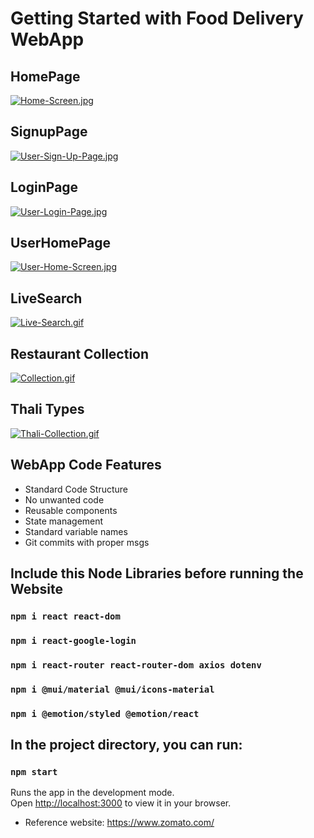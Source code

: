 # Getting Started with Food Delivery WebApp

## HomePage
[![Home-Screen.jpg](https://i.postimg.cc/Px249fjJ/Home-Screen.jpg)](https://postimg.cc/dkZrTYDc)

## SignupPage
[![User-Sign-Up-Page.jpg](https://i.postimg.cc/KvBCRLry/User-Sign-Up-Page.jpg)](https://postimg.cc/CzMc2RQv)

## LoginPage
[![User-Login-Page.jpg](https://i.postimg.cc/KvPsZbxG/User-Login-Page.jpg)](https://postimg.cc/LnsVTrJw)

## UserHomePage
[![User-Home-Screen.jpg](https://i.postimg.cc/DfCt9nvt/User-Home-Screen.jpg)](https://postimg.cc/grZSR96D)

## LiveSearch
[![Live-Search.gif](https://i.postimg.cc/Dy6djw7X/Live-Search.gif)](https://postimg.cc/w7tm3Hyq)

## Restaurant Collection
[![Collection.gif](https://i.postimg.cc/7LHvv6zr/Collection.gif)](https://postimg.cc/nXPSBnT3)

## Thali Types
[![Thali-Collection.gif](https://i.postimg.cc/HsPDGH2r/Thali-Collection.gif)](https://postimg.cc/6yR1RkFK)


## WebApp Code Features

 + Standard Code Structure
 + No unwanted code
 + Reusable components
 + State management
 + Standard variable names
 + Git commits with proper msgs

## Include this Node Libraries before running the Website

### `npm i react react-dom` 
### `npm i react-google-login`
### `npm i react-router react-router-dom axios dotenv`
### `npm i @mui/material @mui/icons-material`
### `npm i @emotion/styled @emotion/react`


## In the project directory, you can run:

### `npm start`


Runs the app in the development mode.\
Open [http://localhost:3000](http://localhost:3000) to view it in your browser.

 - Reference website: https://www.zomato.com/
